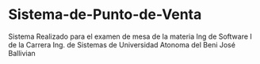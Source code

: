 # Sistema-de-Punto-de-Venta

<p>Sistema Realizado para el examen de mesa de la materia Ing de Software I de la Carrera Ing. de Sistemas de Universidad Atonoma del Beni José Ballivian</p>
